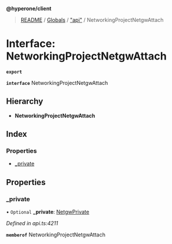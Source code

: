 **@hyperone/client**

> [README](../README.md) / [Globals](../globals.md) / ["api"](../modules/_api_.md) / NetworkingProjectNetgwAttach

# Interface: NetworkingProjectNetgwAttach

**`export`** 

**`interface`** NetworkingProjectNetgwAttach

## Hierarchy

* **NetworkingProjectNetgwAttach**

## Index

### Properties

* [\_private](_api_.networkingprojectnetgwattach.md#_private)

## Properties

### \_private

• `Optional` **\_private**: [NetgwPrivate](_api_.netgwprivate.md)

*Defined in api.ts:4211*

**`memberof`** NetworkingProjectNetgwAttach
